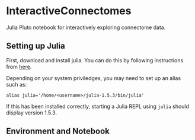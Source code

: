 # InteractiveConnectomes
Julia Pluto notebook for interactively exploring connectome data. 

## Setting up Julia 

First, download and install julia. You can do this by following instructions from [here](https://julialang.org/downloads/platform/#linux_and_freebsd). 

Depending on your system priviledges, you may need to set up an alias such as: 

`alias julia='/home/<username>/julia-1.5.3/bin/julia'`

If this has been installed correctly, starting a Julia REPL using `julia` should display version 1.5.3.

## Environment and Notebook




